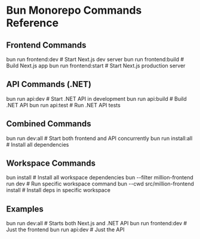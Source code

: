 # Bun Monorepo Commands Reference

## Frontend Commands

bun run frontend:dev # Start Next.js dev server
bun run frontend:build # Build Next.js app
bun run frontend:start # Start Next.js production server

## API Commands (.NET)

bun run api:dev # Start .NET API in development
bun run api:build # Build .NET API
bun run api:test # Run .NET API tests

## Combined Commands

bun run dev:all # Start both frontend and API concurrently
bun run install:all # Install all dependencies

## Workspace Commands

bun install # Install all workspace dependencies
bun --filter million-frontend run dev # Run specific workspace command
bun --cwd src/million-frontend install # Install deps in specific workspace

## Examples

bun run dev:all # Starts both Next.js and .NET API
bun run frontend:dev # Just the frontend
bun run api:dev # Just the API
